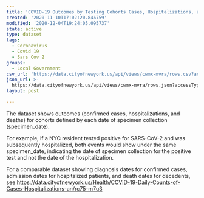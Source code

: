 ```yaml
---
title: 'COVID-19 Outcomes by Testing Cohorts Cases, Hospitalizations, and Deaths'
created: '2020-11-10T17:02:20.846759'
modified: '2020-12-04T19:24:05.095737'
state: active
type: dataset
tags:
  - Coronavirus
  - Covid 19
  - Sars Cov 2
groups:
  - Local Government
csv_url: 'https://data.cityofnewyork.us/api/views/cwmx-mvra/rows.csv?accessType=DOWNLOAD'
json_url: >-
  https://data.cityofnewyork.us/api/views/cwmx-mvra/rows.json?accessType=DOWNLOAD
layout: post

---
```

The dataset shows outcomes (confirmed cases, hospitalizations, and deaths) for cohorts defined by each date of specimen collection (specimen_date). 

For example, if a NYC resident tested positive for SARS-CoV-2 and was subsequently hospitalized, both events would show under the same specimen_date, indicating the date of specimen collection for the positive test and not the date of the hospitalization. 

For a comparable dataset showing diagnosis dates for confirmed cases, admission dates for hospitalized patients, and death dates for decedents, see https://data.cityofnewyork.us/Health/COVID-19-Daily-Counts-of-Cases-Hospitalizations-an/rc75-m7u3
